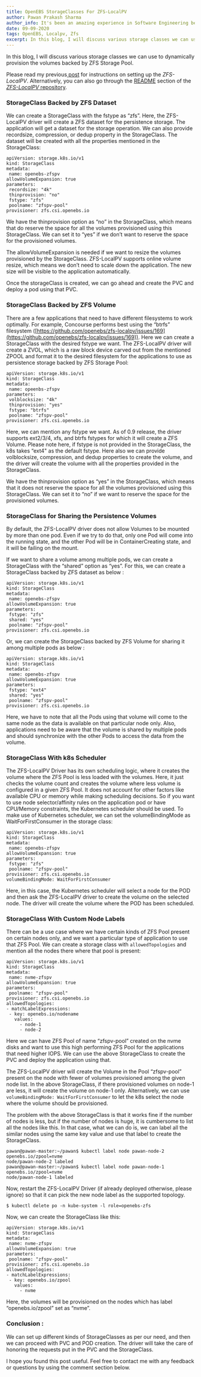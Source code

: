 ```yaml
---
title: OpenEBS StorageClasses For ZFS-LocalPV
author: Pawan Prakash Sharma
author_info: It's been an amazing experience in Software Engineering because of my love for coding. In my free time, I read books, play table tennis and watch tv series
date: 09-09-2020
tags: OpenEBS, Localpv, Zfs
excerpt: In this blog, I will discuss various storage classes we can use to dynamically provision the volumes backed by ZFS-LocalPV Storage Pool.
---
```


In this blog, I will discuss various storage classes we can use to dynamically provision the volumes backed by ZFS Storage Pool.

Please read my previous[ post](https://blog.openebs.io/openebs-dynamic-volume-provisioning-on-zfs-d8670720181d?__hstc=216392137.7dc0753f698b104ea002a16b84268b54.1580207831486.1580207831486.1580207831486.1&amp;__hssc=216392137.1.1580207831487&amp;__hsfp=818904025) for instructions on setting up the *ZFS-LocalPV*. Alternatively, you can also go through the [README](https://github.com/openebs/zfs-localpv/blob/master/README.md) section of the [*ZFS-LocalPV* repository](https://github.com/openebs/zfs-localpv).

### **StorageClass Backed by ZFS Dataset**

We can create a StorageClass with the fstype as “zfs”. Here, the ZFS-LocalPV driver will create a ZFS dataset for the persistence storage. The application will get a dataset for the storage operation. We can also provide recordsize, compression, or dedup property in the StorageClass. The dataset will be created with all the properties mentioned in the StorageClass:

    apiVersion: storage.k8s.io/v1
    kind: StorageClass
    metadata:
     name: openebs-zfspv
    allowVolumeExpansion: true
    parameters:
     recordsize: "4k"
     thinprovision: "no"
     fstype: "zfs"
     poolname: "zfspv-pool"
    provisioner: zfs.csi.openebs.io

We have the thinprovision option as “no” in the StorageClass, which means that do reserve the space for all the volumes provisioned using this StorageClass. We can set it to “yes” if we don’t want to reserve the space for the provisioned volumes.

The allowVolumeExpansion is needed if we want to resize the volumes provisioned by the StorageClass. ZFS-LocalPV supports online volume resize, which means we don’t need to scale down the application. The new size will be visible to the application automatically.

Once the storageClass is created, we can go ahead and create the PVC and deploy a pod using that PVC.

### **StorageClass Backed by ZFS Volume**

There are a few applications that need to have different filesystems to work optimally. For example, Concourse performs best using the “btrfs” filesystem ([https://github.com/openebs/zfs-localpv/issues/169](https://github.com/openebs/zfs-localpv/issues/169)). Here we can create a StorageClass with the desired fstype we want. The ZFS-LocalPV driver will create a ZVOL, which is a raw block device carved out from the mentioned ZPOOL and format it to the desired filesystem for the applications to use as persistence storage backed by ZFS Storage Pool:

    apiVersion: storage.k8s.io/v1
    kind: StorageClass
    metadata:
     name: opeenbs-zfspv
    parameters:
     volblocksize: "4k"
     thinprovision: "yes"
     fstype: "btrfs"
     poolname: "zfspv-pool"
    provisioner: zfs.csi.openebs.io

Here, we can mention any fstype we want. As of 0.9 release, the driver supports ext2/3/4, xfs, and btrfs fstypes for which it will create a ZFS Volume. Please note here, if fstype is not provided in the StorageClass, the k8s takes “ext4" as the default fstype. Here also we can provide volblocksize, compression, and dedup properties to create the volume, and the driver will create the volume with all the properties provided in the StorageClass.

We have the thinprovision option as “yes” in the StorageClass, which means that it does not reserve the space for all the volumes provisioned using this StorageClass. We can set it to “no” if we want to reserve the space for the provisioned volumes.

### **StorageClass for Sharing the Persistence Volumes**

By default, the ZFS-LocalPV driver does not allow Volumes to be mounted by more than one pod. Even if we try to do that, only one Pod will come into the running state, and the other Pod will be in ContainerCreating state, and it will be failing on the mount.

If we want to share a volume among multiple pods, we can create a StorageClass with the “shared” option as “yes”. For this, we can create a StorageClass backed by ZFS dataset as below :

    apiVersion: storage.k8s.io/v1
    kind: StorageClass
    metadata:
     name: openebs-zfspv
    allowVolumeExpansion: true
    parameters:
     fstype: "zfs"
     shared: "yes"
     poolname: "zfspv-pool"
    provisioner: zfs.csi.openebs.io

Or, we can create the StorageClass backed by ZFS Volume for sharing it among multiple pods as below :

    apiVersion: storage.k8s.io/v1
    kind: StorageClass
    metadata:
     name: openebs-zfspv
    allowVolumeExpansion: true
    parameters:
     fstype: "ext4"
     shared: "yes"
     poolname: "zfspv-pool"
    provisioner: zfs.csi.openebs.io

Here, we have to note that all the Pods using that volume will come to the same node as the data is available on that particular node only. Also, applications need to be aware that the volume is shared by multiple pods and should synchronize with the other Pods to access the data from the volume.

### **StorageClass With k8s Scheduler**

The ZFS-LocalPV Driver has its own scheduling logic, where it creates the volume where the ZFS Pool is less loaded with the volumes. Here, it just checks the volume count and creates the volume where less volume is configured in a given ZFS Pool. It does not account for other factors like available CPU or memory while making scheduling decisions. So if you want to use node selector/affinity rules on the application pod or have CPU/Memory constraints, the Kubernetes scheduler should be used. To make use of Kubernetes scheduler, we can set the volumeBindingMode as WaitForFirstConsumer in the storage class:

    apiVersion: storage.k8s.io/v1
    kind: StorageClass
    metadata:
     name: openebs-zfspv
    allowVolumeExpansion: true
    parameters:
     fstype: "zfs"
     poolname: "zfspv-pool"
    provisioner: zfs.csi.openebs.io
    volumeBindingMode: WaitForFirstConsumer

Here, in this case, the Kubernetes scheduler will select a node for the POD and then ask the ZFS-LocalPV driver to create the volume on the selected node. The driver will create the volume where the POD has been scheduled.

### **StorageClass With Custom Node Labels**

There can be a use case where we have certain kinds of ZFS Pool present on certain nodes only, and we want a particular type of application to use that ZFS Pool. We can create a storage class with `allowedTopologies` and mention all the nodes there where that pool is present:

    apiVersion: storage.k8s.io/v1
    kind: StorageClass
    metadata:
     name: nvme-zfspv
    allowVolumeExpansion: true
    parameters:
     poolname: "zfspv-pool"
    provisioner: zfs.csi.openebs.io
    allowedTopologies:
    - matchLabelExpressions:
     - key: openebs.io/nodename
       values:
         - node-1
         - node-2

Here we can have ZFS Pool of name “zfspv-pool” created on the nvme disks and want to use this high performing ZFS Pool for the applications that need higher IOPS. We can use the above StorageClass to create the PVC and deploy the application using that.

The ZFS-LocalPV driver will create the Volume in the Pool “zfspv-pool” present on the node with fewer of volumes provisioned among the given node list. In the above StorageClass, if there provisioned volumes on node-1 are less, it will create the volume on node-1 only. Alternatively, we can use `volumeBindingMode: WaitForFirstConsumer` to let the k8s select the node where the volume should be provisioned.

The problem with the above StorageClass is that it works fine if the number of nodes is less, but if the number of nodes is huge, it is cumbersome to list all the nodes like this. In that case, what we can do is, we can label all the similar nodes using the same key value and use that label to create the StorageClass.

    pawan@pawan-master:~/pawan$ kubectl label node pawan-node-2 openebs.io/zpool=nvme
    node/pawan-node-2 labeled
    pawan@pawan-master:~/pawan$ kubectl label node pawan-node-1 openebs.io/zpool=nvme
    node/pawan-node-1 labeled

Now, restart the ZFS-LocalPV Driver (if already deployed otherwise, please ignore) so that it can pick the new node label as the supported topology.

    $ kubectl delete po -n kube-system -l role=openebs-zfs

Now, we can create the StorageClass like this:

    apiVersion: storage.k8s.io/v1
    kind: StorageClass
    metadata:
     name: nvme-zfspv
    allowVolumeExpansion: true
    parameters:
     poolname: "zfspv-pool"
    provisioner: zfs.csi.openebs.io
    allowedTopologies:
    - matchLabelExpressions:
     - key: openebs.io/zpool
       values:
         - nvme

Here, the volumes will be provisioned on the nodes which has label “openebs.io/zpool” set as “nvme”.

### **Conclusion :**

We can set up different kinds of StorageClasses as per our need, and then we can proceed with PVC and POD creation. The driver will take the care of honoring the requests put in the PVC and the StorageClass.

I hope you found this post useful. Feel free to contact me with any feedback or questions by using the comment section below.
